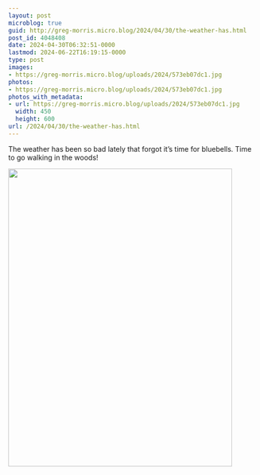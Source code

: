 ```yaml
---
layout: post
microblog: true
guid: http://greg-morris.micro.blog/2024/04/30/the-weather-has.html
post_id: 4048408
date: 2024-04-30T06:32:51-0000
lastmod: 2024-06-22T16:19:15-0000
type: post
images:
- https://greg-morris.micro.blog/uploads/2024/573eb07dc1.jpg
photos:
- https://greg-morris.micro.blog/uploads/2024/573eb07dc1.jpg
photos_with_metadata:
- url: https://greg-morris.micro.blog/uploads/2024/573eb07dc1.jpg
  width: 450
  height: 600
url: /2024/04/30/the-weather-has.html
---
```

The weather has been so bad lately that forgot it’s time for bluebells. Time to go walking in the woods!

<img src="uploads/2024/573eb07dc1.jpg" width="450" height="600" alt="">
